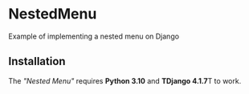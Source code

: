 # NestedMenu
 Example of implementing a nested menu on Django

## Installation
The *"Nested Menu"* requires **Python 3.10** and **TDjango 4.1.7**T to work.
